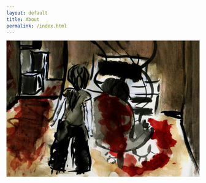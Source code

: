 ```yaml
---
layout: default
title: About
permalink: /index.html
---
```

![Cover](https://raw.githubusercontent.com/LWFlouisa/UploadedFairyP2/main/images/gallery/lisamarie.png)
